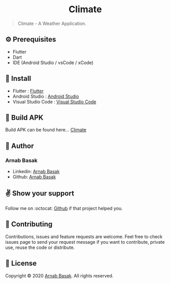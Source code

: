 # <center>Climate</center>
> Climate - A Weather Application.

## :gear: Prerequisites
* Flutter
* Dart
* IDE (Android Studio / vsCode / xCode)

## :envelope_with_arrow: Install
* Flutter : [Flutter](https://flutter.dev/)
* Android Studio : [Android Studio](https://developer.android.com/studio/?gclsrc=ds&gclsrc=ds)
* Visual Studio Code : [Visual Studio Code](https://code.visualstudio.com/)

## :hammer: Build APK

Build APK can be found here... [Climate](https:github.com/arnabb38/clima)

## :bust_in_silhouette: Author
### Arnab Basak
* Linkedin: [Arnab Basak](https:linkedin/in/arnab-basak)
* Github: [Arnab Basak](https:github.com/arnabb38)

## :v: Show your support
Follow me on :octocat: [Github](https:github.com/arnabb38) if that project helped you.

## :handshake: Contributing
Contributions, issues and feature requests are welcome.
Feel free to check issues page to send your request message if you want to contribute, private use, reuse the code or distribute.

## :memo: License
Copyright © 2020 [Arnab Basak](https:github.com/arnabb38). All rights reserved. 
